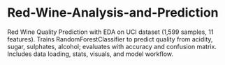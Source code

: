 # Red-Wine-Analysis-and-Prediction
Red Wine Quality Prediction with EDA on UCI dataset (1,599 samples, 11 features). Trains RandomForestClassifier to predict quality from acidity, sugar, sulphates, alcohol; evaluates with accuracy and confusion matrix. Includes data loading, stats, visuals, and model workflow.
